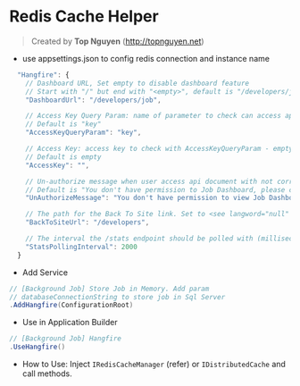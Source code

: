﻿# Redis Cache Helper
> Created by **Top Nguyen** (http://topnguyen.net)

- use appsettings.json to config redis connection and instance name
```javascript
  "Hangfire": {
    // Dashboard URL, Set empty to disable dashboard feature
    // Start with "/" but end with "<empty>", default is "/developers/job"
    "DashboardUrl": "/developers/job",

    // Access Key Query Param: name of parameter to check can access api document or not
    // Default is "key"
    "AccessKeyQueryParam": "key",

    // Access Key: access key to check with AccessKeyQueryParam - empty is allow annonymous
    // Default is empty
    "AccessKey": "",

    // Un-authorize message when user access api document with not correct key.
    // Default is "You don't have permission to Job Dashboard, please contact your administrator."
    "UnAuthorizeMessage": "You don't have permission to view Job Dashboard, please contact your administrator.",

    // The path for the Back To Site link. Set to <see langword="null" /> in order to hide the Back To Site link. Default is "/"
    "BackToSiteUrl": "/developers",

    // The interval the /stats endpoint should be polled with (milliseconds). Default is 2000
    "StatsPollingInterval": 2000
  }
```

- Add Service
```csharp
// [Background Job] Store Job in Memory. Add param
// databaseConnectionString to store job in Sql Server
.AddHangfire(ConfigurationRoot)
```

- Use in Application Builder 
```csharp
// [Background Job] Hangfire
.UseHangfire()
```

- How to Use: Inject `IRedisCacheManager` (refer) or `IDistributedCache` and call methods.
